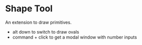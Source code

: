 Shape Tool
==========

An extension to draw primitives.

- alt down to switch to draw ovals
- command + click to get a modal window with number inputs


